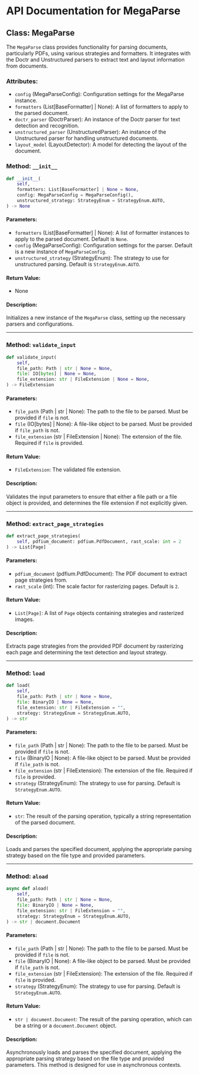 # API Documentation for MegaParse

## Class: MegaParse

The `MegaParse` class provides functionality for parsing documents, particularly PDFs, using various strategies and formatters. It integrates with the Doctr and Unstructured parsers to extract text and layout information from documents.

### Attributes:
- `config` (MegaParseConfig): Configuration settings for the MegaParse instance.
- `formatters` (List[BaseFormatter] | None): A list of formatters to apply to the parsed document.
- `doctr_parser` (DoctrParser): An instance of the Doctr parser for text detection and recognition.
- `unstructured_parser` (UnstructuredParser): An instance of the Unstructured parser for handling unstructured documents.
- `layout_model` (LayoutDetector): A model for detecting the layout of the document.

### Method: `__init__`

```python
def __init__(
    self,
    formatters: List[BaseFormatter] | None = None,
    config: MegaParseConfig = MegaParseConfig(),
    unstructured_strategy: StrategyEnum = StrategyEnum.AUTO,
) -> None
```

#### Parameters:
- `formatters` (List[BaseFormatter] | None): A list of formatter instances to apply to the parsed document. Default is `None`.
- `config` (MegaParseConfig): Configuration settings for the parser. Default is a new instance of `MegaParseConfig`.
- `unstructured_strategy` (StrategyEnum): The strategy to use for unstructured parsing. Default is `StrategyEnum.AUTO`.

#### Return Value:
- None

#### Description:
Initializes a new instance of the `MegaParse` class, setting up the necessary parsers and configurations.

---

### Method: `validate_input`

```python
def validate_input(
    self,
    file_path: Path | str | None = None,
    file: IO[bytes] | None = None,
    file_extension: str | FileExtension | None = None,
) -> FileExtension
```

#### Parameters:
- `file_path` (Path | str | None): The path to the file to be parsed. Must be provided if `file` is not.
- `file` (IO[bytes] | None): A file-like object to be parsed. Must be provided if `file_path` is not.
- `file_extension` (str | FileExtension | None): The extension of the file. Required if `file` is provided.

#### Return Value:
- `FileExtension`: The validated file extension.

#### Description:
Validates the input parameters to ensure that either a file path or a file object is provided, and determines the file extension if not explicitly given.

---

### Method: `extract_page_strategies`

```python
def extract_page_strategies(
    self, pdfium_document: pdfium.PdfDocument, rast_scale: int = 2
) -> List[Page]
```

#### Parameters:
- `pdfium_document` (pdfium.PdfDocument): The PDF document to extract page strategies from.
- `rast_scale` (int): The scale factor for rasterizing pages. Default is `2`.

#### Return Value:
- `List[Page]`: A list of `Page` objects containing strategies and rasterized images.

#### Description:
Extracts page strategies from the provided PDF document by rasterizing each page and determining the text detection and layout strategy.

---

### Method: `load`

```python
def load(
    self,
    file_path: Path | str | None = None,
    file: BinaryIO | None = None,
    file_extension: str | FileExtension = "",
    strategy: StrategyEnum = StrategyEnum.AUTO,
) -> str
```

#### Parameters:
- `file_path` (Path | str | None): The path to the file to be parsed. Must be provided if `file` is not.
- `file` (BinaryIO | None): A file-like object to be parsed. Must be provided if `file_path` is not.
- `file_extension` (str | FileExtension): The extension of the file. Required if `file` is provided.
- `strategy` (StrategyEnum): The strategy to use for parsing. Default is `StrategyEnum.AUTO`.

#### Return Value:
- `str`: The result of the parsing operation, typically a string representation of the parsed document.

#### Description:
Loads and parses the specified document, applying the appropriate parsing strategy based on the file type and provided parameters.

---

### Method: `aload`

```python
async def aload(
    self,
    file_path: Path | str | None = None,
    file: BinaryIO | None = None,
    file_extension: str | FileExtension = "",
    strategy: StrategyEnum = StrategyEnum.AUTO,
) -> str | document.Document
```

#### Parameters:
- `file_path` (Path | str | None): The path to the file to be parsed. Must be provided if `file` is not.
- `file` (BinaryIO | None): A file-like object to be parsed. Must be provided if `file_path` is not.
- `file_extension` (str | FileExtension): The extension of the file. Required if `file` is provided.
- `strategy` (StrategyEnum): The strategy to use for parsing. Default is `StrategyEnum.AUTO`.

#### Return Value:
- `str | document.Document`: The result of the parsing operation, which can be a string or a `document.Document` object.

#### Description:
Asynchronously loads and parses the specified document, applying the appropriate parsing strategy based on the file type and provided parameters. This method is designed for use in asynchronous contexts.


